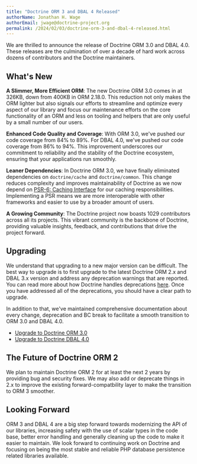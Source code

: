 ```yaml
---
title: "Doctrine ORM 3 and DBAL 4 Released"
authorName: Jonathan H. Wage
authorEmail: jwage@doctrine-project.org
permalink: /2024/02/03/doctrine-orm-3-and-dbal-4-released.html
---
```


We are thrilled to announce the release of Doctrine ORM 3.0 and DBAL 4.0.
These releases are the culmination of over a decade of hard work across
dozens of contributors and the Doctrine maintainers.

## What's New

**A Slimmer, More Efficient ORM**: The new Doctrine ORM 3.0 comes in at
326KB, down from 400KB in ORM 2.18.0. This reduction not only makes the
ORM lighter but also signals our efforts to streamline and optimize every
aspect of our library and focus our maintenance efforts on the core functionality
of an ORM and less on tooling and helpers that are only useful by a small number
of our users.

**Enhanced Code Quality and Coverage**: With ORM 3.0, we've pushed our
code coverage from 84% to 89%. For DBAL 4.0, we've pushed our code coverage
from 86% to 94%. This improvement underscores our commitment to reliability
and the stability of the Doctrine ecosystem, ensuring that your applications
run smoothly.

**Leaner Dependencies**: In Doctrine ORM 3.0, we have finally eliminated
dependencies on `doctrine/cache` and `doctrine/common`. This change reduces
complexity and improves maintainability of Doctrine as we now depend on
[PSR-6: Caching Interface](https://www.php-fig.org/psr/psr-6/) for our
caching responsibilities. Implementing a PSR means we are more interoperable
with other frameworks and easier to use by a broader amount of users.

**A Growing Community**: The Doctrine project now boasts 1029 contributors
across all its projects. This vibrant community is the backbone of Doctrine,
providing valuable insights, feedback, and contributions that drive the
project forward.

## Upgrading

We understand that upgrading to a new major version can be difficult. The
best way to upgrade is to first upgrade to the latest Doctrine ORM 2.x and
DBAL 3.x version and address any deprecation warnings that are reported. You
can read more about how Doctrine handles deprecations [here](https://www.doctrine-project.org/policies/deprecation.html).
Once you have addressed all of the deprecations, you should have a clear
path to upgrade.

In addition to that, we've maintained comprehensive documentation about
every change, deprecation and BC break to facilitate a smooth transition
to ORM 3.0 and DBAL 4.0.

- [Upgrade to Doctrine ORM 3.0](https://github.com/doctrine/orm/blob/3.0.x/UPGRADE.md)
- [Upgrade to Doctrine DBAL 4.0](https://github.com/doctrine/dbal/blob/4.0.x/UPGRADE.md)

## The Future of Doctrine ORM 2

We plan to maintain Doctrine ORM 2 for at least the next 2 years by providing
bug and security fixes. We may also add or deprecate things in 2.x to improve
the existing forward-compatbility layer to make the transition to ORM 3 smoother.

## Looking Forward

ORM 3 and DBAL 4 are a big step forward towards modernizing the API of our
libraries, increasing safety with the use of scalar types in the code base,
better error handling and generally cleaning up the code to make it easier
to maintain. We look forward to continuing work on Doctrine and focusing on
being the most stable and reliable PHP database persistence related libraries
available.
